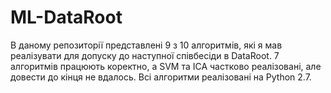 # ML-DataRoot
В даному репозиторії представлені 9 з 10 алгоритмів, які я мав реалізувати для допуску до наступної співбесіди в DataRoot.
7 алгоритмів працюють коректно, а SVM та ICA частково реалізовані, але довести до кінця не вдалось. Всі алгоритми реалізовані на Python 2.7.
